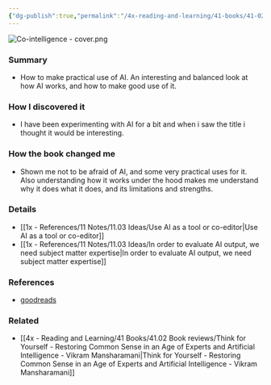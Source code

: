 ```yaml
---
{"dg-publish":true,"permalink":"/4x-reading-and-learning/41-books/41-02-book-reviews/co-intelligence-living-and-working-with-ai-ethan-mollick/","title":"Co-Intelligence - Living and Working with AI - Ethan Mollick","created":"2025-06-26T16:05:34.904+03:00","updated":"2025-09-23T08:02:28.633+03:00"}
---
```


![Co-intelligence - cover.png](/img/user/4x%20-%20Reading%20and%20Learning/41%20Books/41.03%20Cover%20images/Co-intelligence%20-%20cover.png)
### Summary
- How to make practical use of AI. An interesting and balanced look at how AI works, and how to make good use of it.

### How I discovered it
- I have been experimenting with AI for a bit and when i saw the title i thought it would be interesting.

### How the book changed me
- Shown me not to be afraid of AI, and some very practical uses for it. Also understanding how it works under the hood makes me understand why it does what it does, and its limitations and strengths.

### Details
- [[1x - References/11 Notes/11.03 Ideas/Use AI as a tool or co-editor\|Use AI as a tool or co-editor]]
- [[1x - References/11 Notes/11.03 Ideas/In order to evaluate AI output, we need subject matter expertise\|In order to evaluate AI output, we need subject matter expertise]]

### References
- [goodreads]()

### Related
- [[4x - Reading and Learning/41 Books/41.02 Book reviews/Think for Yourself - Restoring Common Sense in an Age of Experts and Artificial Intelligence - Vikram Mansharamani\|Think for Yourself - Restoring Common Sense in an Age of Experts and Artificial Intelligence - Vikram Mansharamani]]
